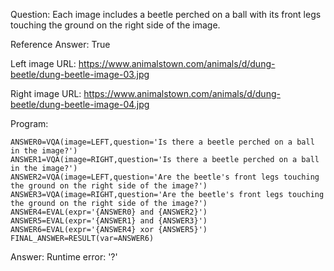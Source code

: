 Question: Each image includes a beetle perched on a ball with its front legs touching the ground on the right side of the image.

Reference Answer: True

Left image URL: https://www.animalstown.com/animals/d/dung-beetle/dung-beetle-image-03.jpg

Right image URL: https://www.animalstown.com/animals/d/dung-beetle/dung-beetle-image-04.jpg

Program:

```
ANSWER0=VQA(image=LEFT,question='Is there a beetle perched on a ball in the image?')
ANSWER1=VQA(image=RIGHT,question='Is there a beetle perched on a ball in the image?')
ANSWER2=VQA(image=LEFT,question='Are the beetle's front legs touching the ground on the right side of the image?')
ANSWER3=VQA(image=RIGHT,question='Are the beetle's front legs touching the ground on the right side of the image?')
ANSWER4=EVAL(expr='{ANSWER0} and {ANSWER2}')
ANSWER5=EVAL(expr='{ANSWER1} and {ANSWER3}')
ANSWER6=EVAL(expr='{ANSWER4} xor {ANSWER5}')
FINAL_ANSWER=RESULT(var=ANSWER6)
```
Answer: Runtime error: '?'

